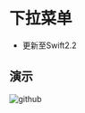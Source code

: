 # 下拉菜单
- 更新至Swift2.2

## 演示
![github](https://github.com/xiaopin/DropdownMenuView/raw/master/Example.png)
